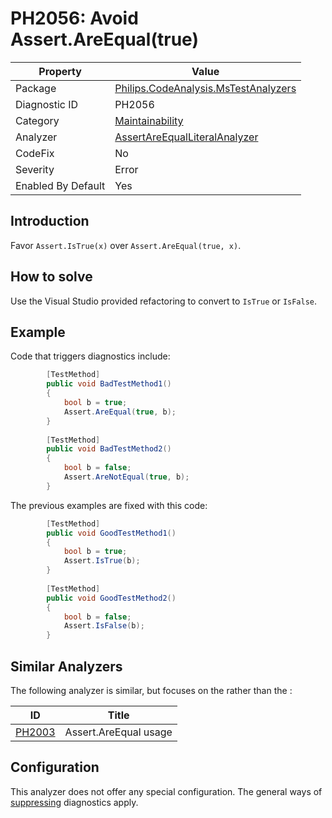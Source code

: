 # PH2056: Avoid Assert.AreEqual(true)

| Property | Value  |
|--|--|
| Package | [Philips.CodeAnalysis.MsTestAnalyzers](https://www.nuget.org/packages/Philips.CodeAnalysis.MsTestAnalyzers) |
| Diagnostic ID | PH2056 |
| Category  | [Maintainability](../Maintainability.md) |
| Analyzer | [AssertAreEqualLiteralAnalyzer](https://github.com/philips-software/roslyn-analyzers/blob/master/Philips.CodeAnalysis.MsTestAnalyzers/AssertAreEqualLiteralAnalyzer.cs)
| CodeFix  | No |
| Severity | Error |
| Enabled By Default | Yes |

## Introduction

Favor `Assert.IsTrue(x)` over `Assert.AreEqual(true, x)`.

## How to solve

Use the Visual Studio provided refactoring to convert to `IsTrue` or `IsFalse`.

## Example

Code that triggers diagnostics include:
``` cs
        [TestMethod]
        public void BadTestMethod1()
        {
            bool b = true;
            Assert.AreEqual(true, b);
        }
        
        [TestMethod]
        public void BadTestMethod2()
        {
            bool b = false;
            Assert.AreNotEqual(true, b);
        }
```
The previous examples are fixed with this code:
``` cs
        [TestMethod]
        public void GoodTestMethod1()
        {
            bool b = true;
            Assert.IsTrue(b);
        }
        
        [TestMethod]
        public void GoodTestMethod2()
        {
            bool b = false;
            Assert.IsFalse(b);
        }
```


## Similar Analyzers

The following analyzer is similar, but focuses on the <actual> rather than the <expected>:

| ID | Title  |
|--|--|
| [PH2003](.\PH2003.md) | Assert.AreEqual usage |

## Configuration

This analyzer does not offer any special configuration. The general ways of [suppressing](https://learn.microsoft.com/en-us/dotnet/fundamentals/code-analysis/suppress-warnings) diagnostics apply.
